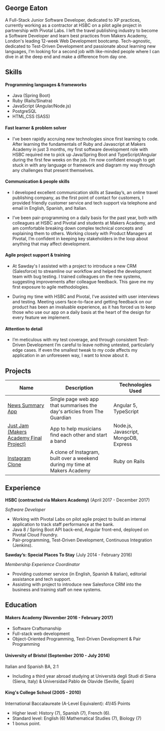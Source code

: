## George Eaton

A Full-Stack Junior Software Developer, dedicated to XP practices, currently working as a contractor at HSBC on a pilot agile project in partnership with Pivotal Labs. I left the travel publishing industry to become a Software Developer and learn best practices from Makers Academy, London's leading 12-week Web Development bootcamp. Tech-agnostic, dedicated to Test-Driven Development and passionate about learning new languages, I’m looking for a second job with like-minded people where I can dive in at the deep end and make a difference from day one.

## Skills
#### Programming languages & frameworks
- Java (Spring Boot)
- Ruby (Rails/Sinatra)
- JavaScript (Angular/Node.js)
- PostgreSQL
- HTML,CSS (SASS)

#### Fast learner & problem solver
- I’ve been rapidly accruing new technologies since first learning to code. After learning the fundamentals of Ruby and Javascript at Makers Academy in just 3 months, my first software development role with HSBC required me to pick up Java/Spring Boot and TypeScript/Angular during the first few weeks on the job. I’m now confident enough to get stuck in with any language or framework and diagram my way through any challenges that present themselves.

#### Communication & people skills
- I developed excellent communication skills at Sawday’s, an online travel publishing company, as the first point of contact for customers, I provided friendly customer service and tech support via telephone and email in English, Spanish, and Italian.

- I’ve been pair-programming on a daily basis for the past year, both with colleagues at HSBC and Pivotal and students at Makers Academy, and am comfortable breaking down complex technical concepts and explaining them to others. Working closely with Product Managers at Pivotal, I’m confident in keeping key stakeholders in the loop about anything that may affect development.

#### Agile project support & training
- At Sawday's I assisted with a project to introduce a new CRM (Salesforce) to streamline our workflow and helped the development team with bug testing. I trained colleagues on the new systems, suggesting improvements after colleague feedback. This gave me my first exposure to agile methodologies.

- During my time with HSBC and Pivotal, I’ve assisted with user interviews and testing. Meeting users face-to-face and getting feedback on our product has been an invaluable experience, as it has forced us to keep those who use our app on a daily basis at the heart of the design for every feature we implement.

#### Attention to detail
- I’m meticulous with my test coverage, and through consistent Test-Driven Development I’m careful to leave nothing untested, particularly edge cases. If even the smallest tweak to my code affects my application in an unforeseen way, I want to know about it.

## Projects

| Name                                                                           | Description                                                                 | Technologies Used                     |
|--------------------------------------------------------------------------------|-----------------------------------------------------------------------------|---------------------------------------|
| [News Summary App](https://github.com/Gweaton/news-summary-app)                | Single page web app that summarises the day's articles from The Guardian    | Angular 5, TypeScript                 |
| [Just Jam (Makers Academy Final Project)](https://github.com/Gweaton/just-jam) | App to help musicians find each other and start a band                      | Node.js, Javascript, MongoDB, Express |
| [Instagram Clone](https://github.com/Gweaton/instagram-challenge)              | A clone of Instagram, built over a weekend during my time at Makers Academy | Ruby on Rails                         |

## Experience

**HSBC (contracted via Makers Academy)** (April 2017 - December 2017)

*Software Developer*
- Working with Pivotal Labs on pilot agile project to build an internal application to track staff performance at the bank.
- Java 8 / Spring Boot API back-end, Angular front-end, deployed on Pivotal Cloud Foundry.
- Pair-programming, Test-Driven Development, Continuous Integration (Jenkins).

**Sawday’s: Special Places To Stay** (July 2014 - February 2016)

*Membership Experience Coordinator*
- Providing customer service (in English, Spanish & Italian), editorial assistance and tech support.
- Assisting with project to introduce new Salesforce CRM into the business and training staff on new systems.
## Education
#### Makers Academy (November 2016 - February 2017)
- Software Craftsmanship
- Full-stack web development
- Object-Oriented Programming, Test-Driven Development & Pair Programming

#### University of Bristol (September 2010 - July 2014)
Italian and Spanish BA, 2:1
- Including a third year abroad studying at Università degli Studi di Siena (Siena, Italy) & Universidad Pablo de Olavide     (Seville, Spain)

#### King's College School (2005 - 2010)
International Baccalaureate (A-Level Equivalent): 41/45 Points
  - Higher level: History (7), Spanish (7), French (6).
  - Standard level: English (6) Mathematical Studies (7), Biology (7)
  - 1 bonus point.
